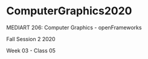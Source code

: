 # ComputerGraphics2020

MEDIART 206: Computer Graphics - openFrameworks
    
Fall Session 2 2020     

Week 03 - Class 05
